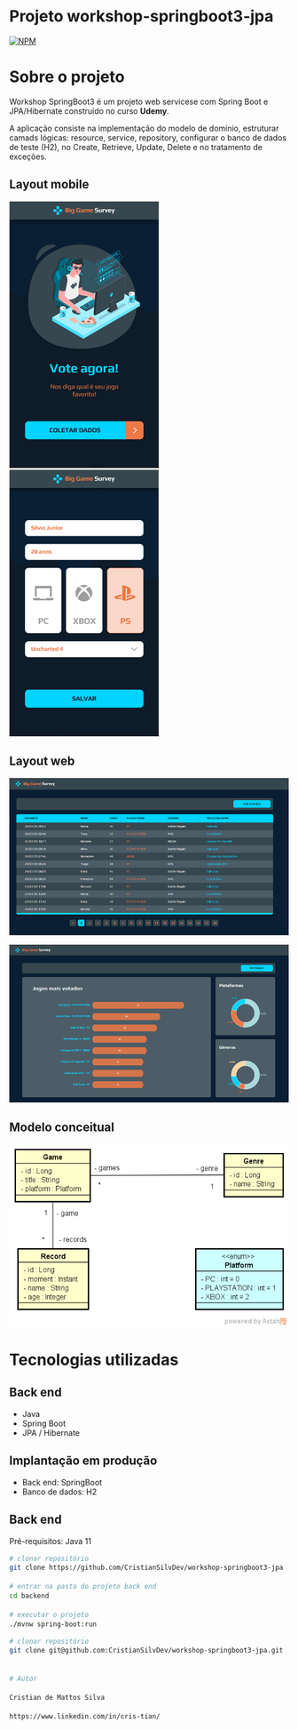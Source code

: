 # Projeto workshop-springboot3-jpa
[![NPM](https://img.shields.io/npm/l/react)](https://github.com/CristianSilvDev/workshop-springboot3-jpa/blob/add-license-1/LICENSE) 

# Sobre o projeto

Workshop SpringBoot3 é um projeto web servicese com Spring Boot e JPA/Hibernate construído no curso **Udemy**.

A aplicação consiste na implementação do modelo de domínio, estruturar camads lógicas: resource, service, repository, configurar o banco de dados de teste (H2), no Create, Retrieve, Update, Delete e
no tratamento de exceções.

## Layout mobile
![Mobile 1](https://github.com/acenelio/assets/raw/main/sds1/mobile1.png) ![Mobile 2](https://github.com/acenelio/assets/raw/main/sds1/mobile2.png)

## Layout web
![Web 1](https://github.com/acenelio/assets/raw/main/sds1/web1.png)

![Web 2](https://github.com/acenelio/assets/raw/main/sds1/web2.png)

## Modelo conceitual
![Modelo Conceitual](https://github.com/acenelio/assets/raw/main/sds1/modelo-conceitual.png)

# Tecnologias utilizadas
## Back end
- Java
- Spring Boot
- JPA / Hibernate

## Implantação em produção
- Back end: SpringBoot
- Banco de dados: H2

## Back end
Pré-requisitos: Java 11

```bash
# clonar repositório
git clone https://github.com/CristianSilvDev/workshop-springboot3-jpa

# entrar na pasta do projeto back end
cd backend

# executar o projeto
./mvnw spring-boot:run
```


```bash
# clonar repositório
git clone git@github.com:CristianSilvDev/workshop-springboot3-jpa.git


# Autor

Cristian de Mattos Silva

https://www.linkedin.com/in/cris-tian/

